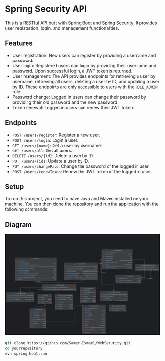 # Spring Security API

This is a RESTful API built with Spring Boot and Spring Security. It provides user registration, login, and management functionalities.

## Features

- User registration: New users can register by providing a username and password.
- User login: Registered users can login by providing their username and password. Upon successful login, a JWT token is returned.
- User management: The API provides endpoints for retrieving a user by username, retrieving all users, deleting a user by ID, and updating a user by ID. These endpoints are only accessible to users with the `ROLE_ADMIN` role.
- Password change: Logged in users can change their password by providing their old password and the new password.
- Token renewal: Logged in users can renew their JWT token.

## Endpoints

- `POST /users/register`: Register a new user.
- `POST /users/login`: Login a user.
- `GET /users/{name}`: Get a user by username.
- `GET /users/all`: Get all users.
- `DELETE /users/{id}`: Delete a user by ID.
- `PUT /users/{id}`: Update a user by ID.
- `PUT /users/changePass`: Change the password of the logged in user.
- `POST /users/renewToken`: Renew the JWT token of the logged in user.

## Setup

To run this project, you need to have Java and Maven installed on your machine. You can then clone the repository and run the application with the following commands:

## Diagram

![Diagram](Diagram%2FSamer.png)


```bash
git clone https://github.com/Samer-Ismael/WebSecurity.git
cd yourrepository
mvn spring-boot:run
